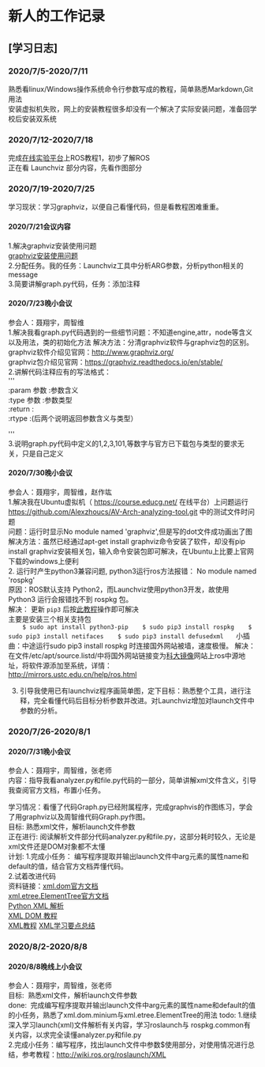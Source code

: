 # 新人的工作记录

## [学习日志]

### 2020/7/5-2020/7/11

  熟悉看linux/Windows操作系统命令行参数写成的教程，简单熟悉Markdown,Git用法  
  安装虚拟机失败，网上的安装教程很多却没有一个解决了实际安装问题，准备回学校后安装双系统  
  
### 2020/7/12-2020/7/18  

  完成[在线实验平台](https://course.educg.net)上ROS教程1，初步了解ROS  
  正在看 Launchviz 部分内容，先看作图部分  
  
### 2020/7/19-2020/7/25

学习现状：学习graphviz，以便自己看懂代码，但是看教程困难重重。

#### 2020/7/21会议内容 
 1.解决graphviz安装使用问题  
[graphviz安装使用问题](https://github.com/NieXiangyu/my-work/blob/master/graphviz%E5%AE%89%E8%A3%85%E4%BD%BF%E7%94%A8%E9%97%AE%E9%A2%98.md)  
 2.分配任务。我的任务：Launchviz工具中分析ARG参数，分析python相关的message      
 3.简要讲解graph.py代码，任务：添加注释     
 
 #### 2020/7/23晚小会议
 参会人：聂翔宇，周智维     
 1.解决我看graph.py代码遇到的一些细节问题：不知道engine,attr，node等含义以及用法，类的初始化方法
    解决方法：分清graphviz软件与graphviz包的区别。      
    graphviz软件介绍见官网：http://www.graphviz.org/  
    graphviz包介绍见官网：https://graphviz.readthedocs.io/en/stable/   
 2.讲解代码注释应有的写法格式：  
   '''        
      :param 参数 :参数含义     
      :type 参数 :参数类型      
      :return :    
      :rtype :(后两个说明返回参数含义与类型）     
           
   '''      
  3.说明graph.py代码中定义的1,2,3,101,等数字与官方已下载包与类型的要求无关，只是自己定义    
  
  #### 2020/7/30晚小会议
 参会人：聂翔宇，周智维，赵作竑  
 1.解决我在Ubuntu虚拟机（ https://course.educg.net/ 在线平台）上问题运行 https://github.com/Alexzhoucs/AV-Arch-analyzing-tool.git 中的测试文件时问题   
   问题：运行时显示No module named 'graphviz',但是写的dot文件成功画出了图  
   解决方法：虽然已经通过apt-get install graphviz命令安装了软件，却没有pip install graphviz安装相关包，输入命令安装包即可解决，在Ubuntu上比要上官网下载的windows上便利    
 2. 运行时产生python3兼容问题, python3运行ros方法报错： No module named 'rospkg'      
    原因：ROS默认支持 Python2，而Launchviz使用python3开发，故使用 Python3 运行会报错找不到 rospkg 包。    
    解决： 更新 `pip3` 后按[此教程](https://blog.csdn.net/weixin_43046653/article/details/102930894)操作即可解决       
          主要是安装三个相关支持包  
            ```    
            $ sudo apt install python3-pip   
            $ sudo pip3 install rospkg   
            $ sudo pip3 install netifaces   
            $ sudo pip3 install defusedxml   
            ``` 
        小插曲：中途运行sudo pip3 install rospkg 时连接国外网站被墙，速度极慢。
        解决：在文件/etc/apt/source.listd/中将国外网站链接变为[科大镜像](http://mirrors.ustc.edu.cn/)网站上ros中源地址，将软件源添加至系统，详情：      
        http://mirrors.ustc.edu.cn/help/ros.html      
       
 3. 引导我使用已有launchviz程序画简单图，定下目标：熟悉整个工具，进行注释，完全看懂代码后目标分析参数并改进。对Launchviz增加对launch文件中参数的分析。
 
  ### 2020/7/26-2020/8/1  
   #### 2020/7/31晚小会议
   参会人：聂翔宇，周智维，张老师  
   内容：指导我看analyzer.py和file.py代码的一部分，简单讲解xml文件含义，引导我查阅官方文档，布置小任务。   
   
  学习情况：看懂了代码Graph.py已经附属程序，完成graphvis的作图练习，学会了用graphviz以及周智维代码Graph.py作图。   
  目标:    熟悉xml文件，解析launch文件参数  
  正在进行:  阅读解析文件部分代码analyzer.py和file.py，这部分耗时较久，无论是xml文件还是DOM对象都不太懂   
  计划: 1.完成小任务： 编写程序提取并输出launch文件中arg元素的属性name和default的值，结合官方文档弄懂代码。       
        2.试着改进代码  
 资料链接：[xml.dom官方文档](https://docs.python.org/2/library/xml.dom.minidom.html)  
          [xml.etree.ElementTree官方文档](https://docs.python.org/2/library/xml.etree.elementtree.html#module-xml.etree.ElementTree)   
          [Python XML 解析](https://www.runoob.com/python/python-xml.html)     
          [XML DOM 教程](https://www.runoob.com/dom/dom-tutorial.html)   
          [XML教程](https://www.runoob.com/xml/xml-tutorial.html)
          [XML学习要点总结](https://github.com/NieXiangyu/my-work/blob/master/XML%E5%AD%A6%E4%B9%A0%E8%A6%81%E7%82%B9%E6%80%BB%E7%BB%93)
 
 ### 2020/8/2-2020/8/8  
   #### 2020/8/8晚线上小会议  
   参会人：聂翔宇，周智维，张老师    
   目标:  熟悉xml文件，解析launch文件参数  
   done:  完成编写程序提取并输出launch文件中arg元素的属性name和default的值的小任务，熟悉了xml.dom.minium与xml.etree.ElementTree的用法
   todo:  1.继续深入学习launch(xml)文件解析有关内容，学习roslaunch与 rospkg.common有关内容，以求完全读懂analyzer.py和file.py   
          2.完成小任务：编写程序，找出launch文件中参数$使用部分，对使用情况进行总结，参考教程：http://wiki.ros.org/roslaunch/XML  
          
   
   

      

 
   
   
    
    
 




   
   
   
   

 

